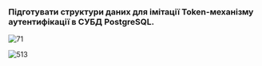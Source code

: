 ### Підготувати структури даних для імітації Token-механізму аутентифікації в СУБД PostgreSQL.

![71](https://user-images.githubusercontent.com/93474882/209748842-0c38c97f-3cfa-4380-b460-aa7838358d96.png)


![513](https://user-images.githubusercontent.com/93474882/209748912-05e5223d-bfaf-452e-b8ef-64a55f85f048.png)

